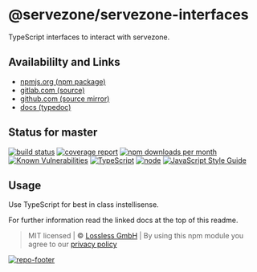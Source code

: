 # @servezone/servezone-interfaces
TypeScript interfaces to interact with servezone.

## Availabililty and Links
* [npmjs.org (npm package)](https://www.npmjs.com/package/@servezone/servezone-interfaces)
* [gitlab.com (source)](https://gitlab.com/servezone/servezone-interfaces)
* [github.com (source mirror)](https://github.com/servezone/servezone-interfaces)
* [docs (typedoc)](https://servezone.gitlab.io/servezone-interfaces/)

## Status for master
[![build status](https://gitlab.com/servezone/servezone-interfaces/badges/master/build.svg)](https://gitlab.com/servezone/servezone-interfaces/commits/master)
[![coverage report](https://gitlab.com/servezone/servezone-interfaces/badges/master/coverage.svg)](https://gitlab.com/servezone/servezone-interfaces/commits/master)
[![npm downloads per month](https://img.shields.io/npm/dm/@servezone/servezone-interfaces.svg)](https://www.npmjs.com/package/@servezone/servezone-interfaces)
[![Known Vulnerabilities](https://snyk.io/test/npm/@servezone/servezone-interfaces/badge.svg)](https://snyk.io/test/npm/@servezone/servezone-interfaces)
[![TypeScript](https://img.shields.io/badge/TypeScript->=%203.x-blue.svg)](https://nodejs.org/dist/latest-v10.x/docs/api/)
[![node](https://img.shields.io/badge/node->=%2010.x.x-blue.svg)](https://nodejs.org/dist/latest-v10.x/docs/api/)
[![JavaScript Style Guide](https://img.shields.io/badge/code%20style-prettier-ff69b4.svg)](https://prettier.io/)

## Usage

Use TypeScript for best in class instellisense.

For further information read the linked docs at the top of this readme.

> MIT licensed | **&copy;** [Lossless GmbH](https://lossless.gmbh)
| By using this npm module you agree to our [privacy policy](https://lossless.gmbH/privacy)

[![repo-footer](https://lossless.gitlab.io/publicrelations/repofooter.svg)](https://maintainedby.lossless.com)
